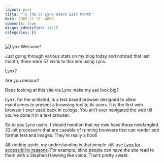 ```yaml
---
layout: post
title: "To The 57 Lynx Users Last Month"
date: 2005-11-17 -0800
comments: true
disqus_identifier: 11215
categories: []
---
```

![Lynx](http://haacked.com/images/lynx.jpg) Welcome!

Just going through various stats on my blog today and noticed that last
month, there were 57 visits to this site using Lynx.

Lynx?

Are you serious?

Does looking at this site via Lynx make my ass look big?

Lynx, for the unitiated, is a text based browser designed to allow
mainframes to present a browsing tool to its users. It is the first web
browser I ever used back in college. You ain’t ever navigated the web
till you’ve done it in a text browser.

So to you Lynx users, I should mention that we now have these newfangled
32-bit processors that are capable of running browsers that can render
and format text and images. They’re really a hoot!

All kidding aside, my understanding is that people still use [Lynx for
accessibility
reasons](http://pubs.logicalexpressions.com/Pub0009/LPMArticle.asp?ID=196).
For example, blind people can have the site read to them with a Stephen
Hawking like voice. That’s pretty sweet.

